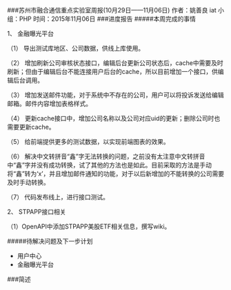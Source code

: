 ###苏州市融合通信重点实验室周报(10月29日——11月06日)
	作者：姚善良 iat                   小组：PHP                        时间：2015年11月06日
###进度报告
#####本周完成的事情


1、	金融曝光平台


（1）	导出测试库地区、公司数据，供线上库使用。

（2）	增加刷新公司审核状态接口，编辑后台更新公司状态后，cache中需要及时刷新；但由于编辑后台不能连接用户后台的cache，所以目前增加一个接口，供编辑后台调用。

（3）	增加发送邮件功能，对于系统中不存在的公司，用户可以将投诉发送给编辑邮箱。邮件内容增加表格样式。

（4）	更新cache接口中，增加公司名称以及公司对应uid的更新；删除公司时也需要更新cache。

（5）	给前端提供更多的测试数据，以实现前端图表的效果。

（6）	解决中文转拼音“鑫”字无法转换的问题，之前没有太注意中文转拼音中“鑫”字并没有成功转换，试了其他的方法也是如此。目前采取的方法是手动将“鑫”转为‘x’，并且增加邮件通知的功能，对于以后新增加的不能转换的公司需要及时手动转换。

（7）	代码发布线上，进行接口测试。


2、	STPAPP接口相关


（1）OpenAPI中添加STPAPP美股ETF相关信息，撰写wiki。


#####待解决问题及下一步计划
* 用户中心
* 金融曝光平台

###简述
